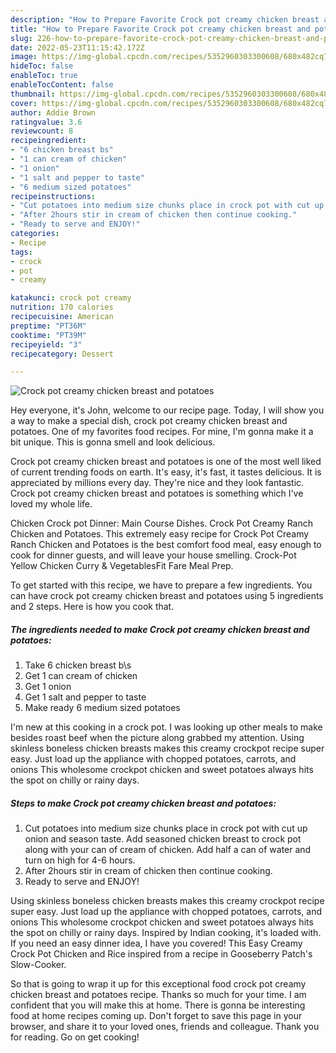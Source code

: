 ```yaml
---
description: "How to Prepare Favorite Crock pot creamy chicken breast and potatoes"
title: "How to Prepare Favorite Crock pot creamy chicken breast and potatoes"
slug: 226-how-to-prepare-favorite-crock-pot-creamy-chicken-breast-and-potatoes
date: 2022-05-23T11:15:42.172Z
image: https://img-global.cpcdn.com/recipes/5352960303300608/680x482cq70/crock-pot-creamy-chicken-breast-and-potatoes-recipe-main-photo.jpg
hideToc: false
enableToc: true
enableTocContent: false
thumbnail: https://img-global.cpcdn.com/recipes/5352960303300608/680x482cq70/crock-pot-creamy-chicken-breast-and-potatoes-recipe-main-photo.jpg
cover: https://img-global.cpcdn.com/recipes/5352960303300608/680x482cq70/crock-pot-creamy-chicken-breast-and-potatoes-recipe-main-photo.jpg
author: Addie Brown
ratingvalue: 3.6
reviewcount: 8
recipeingredient:
- "6 chicken breast bs"
- "1 can cream of chicken"
- "1 onion"
- "1 salt and pepper to taste"
- "6 medium sized potatoes"
recipeinstructions:
- "Cut potatoes into medium size chunks place in crock pot with cut up onion and season taste. Add seasoned chicken breast to crock pot along with your can of cream of chicken. Add half a can of water and turn on high for 4-6 hours."
- "After 2hours stir in cream of chicken then continue cooking."
- "Ready to serve and ENJOY!"
categories:
- Recipe
tags:
- crock
- pot
- creamy

katakunci: crock pot creamy 
nutrition: 170 calories
recipecuisine: American
preptime: "PT36M"
cooktime: "PT39M"
recipeyield: "3"
recipecategory: Dessert

---
```



![Crock pot creamy chicken breast and potatoes](https://img-global.cpcdn.com/recipes/5352960303300608/680x482cq70/crock-pot-creamy-chicken-breast-and-potatoes-recipe-main-photo.jpg)

Hey everyone, it's John, welcome to our recipe page. Today, I will show you a way to make a special dish, crock pot creamy chicken breast and potatoes. One of my favorites food recipes. For mine, I'm gonna make it a bit unique. This is gonna smell and look delicious.

Crock pot creamy chicken breast and potatoes is one of the most well liked of current trending foods on earth. It's easy, it's fast, it tastes delicious. It is appreciated by millions every day. They're nice and they look fantastic. Crock pot creamy chicken breast and potatoes is something which I've loved my whole life.

Chicken Crock pot Dinner: Main Course Dishes. Crock Pot Creamy Ranch Chicken and Potatoes. This extremely easy recipe for Crock Pot Creamy Ranch Chicken and Potatoes is the best comfort food meal, easy enough to cook for dinner guests, and will leave your house smelling. Crock-Pot Yellow Chicken Curry & VegetablesFit Fare Meal Prep.


To get started with this recipe, we have to prepare a few ingredients. You can have crock pot creamy chicken breast and potatoes using 5 ingredients and 2 steps. Here is how you cook that.

<!--inarticleads1-->

##### The ingredients needed to make Crock pot creamy chicken breast and potatoes:

1. Take 6 chicken breast b\s
1. Get 1 can cream of chicken
1. Get 1 onion
1. Get 1 salt and pepper to taste
1. Make ready 6 medium sized potatoes


I&#39;m new at this cooking in a crock pot. I was looking up other meals to make besides roast beef when the picture along grabbed my attention. Using skinless boneless chicken breasts makes this creamy crockpot recipe super easy. Just load up the appliance with chopped potatoes, carrots, and onions This wholesome crockpot chicken and sweet potatoes always hits the spot on chilly or rainy days. 

<!--inarticleads2-->

##### Steps to make Crock pot creamy chicken breast and potatoes:

1. Cut potatoes into medium size chunks place in crock pot with cut up onion and season taste. Add seasoned chicken breast to crock pot along with your can of cream of chicken. Add half a can of water and turn on high for 4-6 hours.
1. After 2hours stir in cream of chicken then continue cooking.
1. Ready to serve and ENJOY!

Using skinless boneless chicken breasts makes this creamy crockpot recipe super easy. Just load up the appliance with chopped potatoes, carrots, and onions This wholesome crockpot chicken and sweet potatoes always hits the spot on chilly or rainy days. Inspired by Indian cooking, it&#39;s loaded with. If you need an easy dinner idea, I have you covered! This Easy Creamy Crock Pot Chicken and Rice inspired from a recipe in Gooseberry Patch&#39;s Slow-Cooker. 

So that is going to wrap it up for this exceptional food crock pot creamy chicken breast and potatoes recipe. Thanks so much for your time. I am confident that you will make this at home. There is gonna be interesting food at home recipes coming up. Don't forget to save this page in your browser, and share it to your loved ones, friends and colleague. Thank you for reading. Go on get cooking!
